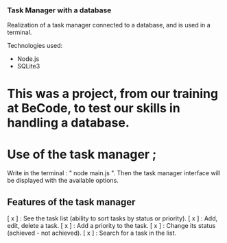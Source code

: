 ### Task Manager with a database

Realization of a task manager connected to a database, and is used in a terminal. 

Technologies used: 
- Node.js 
- SQLite3

# This was a project, from our training at BeCode, to test our skills in handling a database.

# Use of the task manager ;
Write in the terminal : " node main.js ". Then the task manager interface will be displayed with the available options.

## Features of the task manager

[ x ] : See the task list (ability to sort tasks by status or priority).
[ x ] : Add, edit, delete a task.
[ x ] : Add a priority to the task.
[ x ] : Change its status (achieved - not achieved).
[ x ] : Search for a task in the list.

